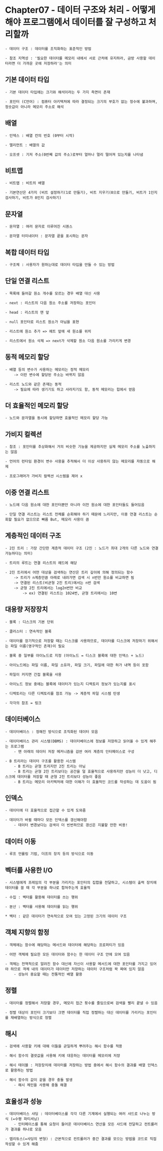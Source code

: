 # Chapter07 - 데이터 구조와 처리 - 어떻게 해야 프로그램에서 데이터를 잘 구성하고 처리할까 

    - 데이터 구조 : 데이터를 조직화하는 표준적인 방법

    - 참조 지역성 : '필요한 데이터를 메모리 내에서 서로 근처에 유지하라, 금방 사용할 데이터라면 더 가까운 곳에 저장하라'는 의미

## 기본 데이터 타입

    - 기본 데이터 타입에는 크기와 해석이라는 두 가지 측면이 존재

    - 포인터 (C언어) : 컴퓨터 아키텍처에 따라 결정되는 크기의 부호가 없는 정수에 불과하며, 정숫값이 아니라 메모리 주소로 해석

## 배열

    - 인덱스 : 배열 칸의 번호 (0부터 시작)

    - 엘리먼트 : 배열의 값

    - 오프셋 : 기저 주소(0번째 값의 주소)로부터 얼마나 멀리 떨어져 있는지를 나타냄

## 비트맵

    - 비트맵 : 비트의 배열

    - 기본연산은 4가지 (비트 설정하기(1로 만들기), 비트 지우기(0으로 만들기, 비트가 1인지 검사하기, 비트가 0인지 검사하기)

## 문자열

    - 문자열 : 여러 문자로 이루어진 시퀀스

    - 문자열 터미네이터 : 문자열 끝을 표시하는 문자

## 복합 데이터 타입

    - 구조체 : 사용자가 원하는대로 데이터 타입을 만들 수 있는 방법

## 단일 연결 리스트

    - 목록에 들어갈 원소 개수를 모르는 경우 배열 대신 사용

    - next : 리스트의 다음 원소 주소를 저장하는 포인터

    - head : 리스트의 맨 앞

    - null 포인터로 리스트 원소가 아님을 표현

    - 리스트에 원소 추가 => 헤트 앞에 새 원소를 위치

    - 리스트에서 원소 삭제 => next가 삭제할 원소 다음 원소를 가리키게 변경

## 동적 메모리 할당

    - 배열 등의 변수가 사용하는 메모리는 정적 메모리
        -> 이런 변수에 할당된 주소는 바뀌지 않음

    - 리스트 노드와 같은 존재는 동적
        -> 필요에 따라 생기기도 하고 사라지기도 함, 동적 메모리는 힙에서 얻음

## 더 효율적인 메모리 할당

    - 노드와 문자열을 동시에 할당하면 효율적인 메모리 할당 가능

## 가비지 컬렉션

    - 참조 : 포인터를 추상화해서 거의 비슷한 기능을 제공하지만 실제 메모리 주소를 노출하지는 않음

    - 언어의 런타임 환경이 변수 사용을 추적해서 더 이상 사용하지 않는 메모리를 자동으로 해제

    - 프로그래머가 가비지 컬렉션 시스템을 제어 x

## 이중 연결 리스트

    - 노드에 다음 원소에 대한 포인터뿐만 아니라 이전 원소에 대한 포인터들도 들어있음

    - 단일 연결 리스트는 리스트 전체를 순회해야 하기 때문에 느리지만, 이중 연결 리스트는 순회할 필요가 없으므로 빠름 But, 메모리 사용이 큼

## 계층적인 데이터 구조

    - 2진 트리 : 가장 간단한 계층적 데이터 구조 (2진 : 노드가 최대 2개의 다른 노드와 연결 가능하다는 의미)

    - 트리의 루트는 연결 리스트의 헤드에 해당

    - 2진 트리에서 어떤 대상을 검색하는 연산은 트리 깊이에 의해 정의되는 함수
        -> 트리가 n계층만큼 아래로 내려가면 검색 시 n번만 원소를 비교하면 됨
        -> 연결된 리스트(비균형 2진 트리)에서는 n번 검색
        -> 균형 2진 트리에서는 log2n번만 비교
            -> ex) 연결된 리스트는 1024번, 균형 트리에서는 10번 

## 대용량 저장장치

    - 블록 : 디스크의 기본 단위

    - 클러스터 : 연속적인 블록

    - 데이터를 장기적으로 저장할 때는 디스크를 사용하므로, 데이터를 디스크에 저장하기 위해서는 파일 이름(영구적인 존재)이 필요

    - 블록 중 일부를 아이노드로 지정 (아이노드 = 디스크 블록에 대한 인덱스 + 노드)

    - 아이노드에는 파일 이름, 파일 소유자, 파일 크기, 파일에 대한 허가 내역 등이 포함

    - 파일이 커지면 간접 블록을 사용

    - 아이노드 정보 중에는 블록에 데이터가 있는지 디렉토리 정보가 있는지를 표시

    - 디렉토리는 다른 디렉토리를 참조 가능 -> 계층적 파일 시스템 탄생

    - 각각의 참조 = 링크

## 데이터베이스

    - 데이터베이스 : 정해진 방식으로 조직화된 데이터 모음

    - 데이터베이스 관리 시스템(DBMS) : 데이터베이스에 정보를 저장하고 읽어올 수 있게 해주는 프로그램
        - 맨 아래의 데이터 저장 메커니즘을 감싼 여러 계층의 인터페이스로 구성

    - B 트리라는 데이터 구조를 활용한 시스템
        - B 트리는 균형 트리지만 2진 트리는 아님
        - B 트리는 균형 2진 트리보다는 공간을 덜 효율적으로 사용하지만 성능이 더 낫고, 디스크에 데이터를 저장할 때 균형 2진 트리보다 성능이 좋음
        - B 트리는 메모리 아키텍처에 대한 이해가 더 효율적인 코드를 작성하는 데 도움이 됨

## 인덱스

    - 데이터에 더 효율적으로 접근할 수 있게 도와줌

    - 데이터가 바뀔 때마다 모든 인덱스를 갱신해야함
        - 데이터 변경보다는 검색이 더 빈번하므로 갱신은 지불할 만한 비용!

## 데이터 이동

    - 루프 언롤링 기법, 더프의 장치 등의 방식으로 이동

## 벡터를 사용한 I/O

    - 시스템에게 프레임의 각 부분을 가리키는 포인터의 집합을 전달하고, 시스템이 출력 장치에 데이터를 쓸 때 각 부분을 하나로 합쳐주는게 효율적

    - 수집 : 벡터를 활용해 데이터를 쓰는 행위

    - 분산 : 벡터를 사용해 데이터를 읽는 행위

    * 벡터 : 같은 데이터가 연속적으로 모여 있는 고정된 크기의 데이터 구조

## 객체 지향의 함정

    - 객체에는 함수에 해당하는 메서드와 데이터에 해당하는 프로퍼티가 있음

    - 어떤 객체에 필요한 모든 데이터와 함수는 한 데이터 구조 안에 모여 있음

    - 객체는 전역적으로 알려진 함수 대신에 자신이 사용할 메서드에 대한 포인터를 가지고 있어야 하므로 객체 내의 데이터가 데이터만 저장하는 데이터 구조처럼 꽉 짜여 있지 않음
        - 성능이 중요할 때는 전통적인 배열 활용

## 정렬

    - 데이터를 정렬해서 저장할 경우, 메모리 접근 횟수를 줄임으로써 검색을 빨리 끝낼 수 있음

    - 정렬 대상이 포인터 크기보다 크면 데이터를 직접 정렬하는 대신 데이터를 가리키는 포인터를 재배열하는 방식으로 정렬

## 해시

    - 검색에 사용할 키에 대해 이들을 균일하게 뿌려주는 해시 함수를 적용

    - 해시 함수의 결괏값을 사용해 키에 대응하는 데이터를 메모리에 저장

    - 해시 테이블 : 저장장치에 데이터를 저장하는 방법 중에서 해시 함수의 결과를 배열 인덱스로 활용하는 방법

    - 해시 함수의 값이 같을 경우 충돌 발생
        - 해시 체인을 사용해 충돌 해결

## 효율성과 성능

    - 데이터베이스 샤딩 : 데이터베이스를 각각 다른 기계에서 실행되는 여러 샤드로 나누는 방식 (=수평 파티셔닝)
        - 인터페이스를 통해 요청이 들어온 데이터베이스 연산을 모든 샤드에 전달하고 컨트롤러가 결과를 하나로 모음

    - 맵리듀스(=샤딩의 변형) : 근본적으로 컨트롤러가 중간 결과를 모으는 방법을 코드로 직접 작성할 수 있게 해줌